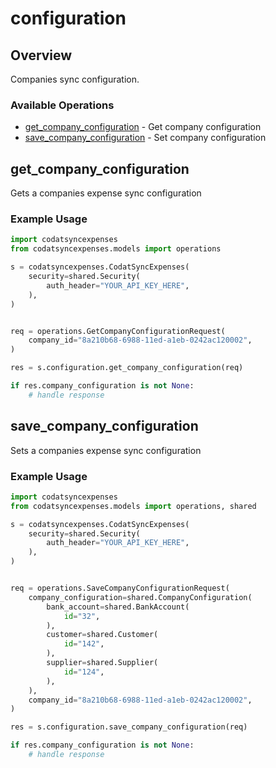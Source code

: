 # configuration

## Overview

Companies sync configuration.

### Available Operations

* [get_company_configuration](#get_company_configuration) - Get company configuration
* [save_company_configuration](#save_company_configuration) - Set company configuration

## get_company_configuration

Gets a companies expense sync configuration

### Example Usage

```python
import codatsyncexpenses
from codatsyncexpenses.models import operations

s = codatsyncexpenses.CodatSyncExpenses(
    security=shared.Security(
        auth_header="YOUR_API_KEY_HERE",
    ),
)


req = operations.GetCompanyConfigurationRequest(
    company_id="8a210b68-6988-11ed-a1eb-0242ac120002",
)

res = s.configuration.get_company_configuration(req)

if res.company_configuration is not None:
    # handle response
```

## save_company_configuration

Sets a companies expense sync configuration

### Example Usage

```python
import codatsyncexpenses
from codatsyncexpenses.models import operations, shared

s = codatsyncexpenses.CodatSyncExpenses(
    security=shared.Security(
        auth_header="YOUR_API_KEY_HERE",
    ),
)


req = operations.SaveCompanyConfigurationRequest(
    company_configuration=shared.CompanyConfiguration(
        bank_account=shared.BankAccount(
            id="32",
        ),
        customer=shared.Customer(
            id="142",
        ),
        supplier=shared.Supplier(
            id="124",
        ),
    ),
    company_id="8a210b68-6988-11ed-a1eb-0242ac120002",
)

res = s.configuration.save_company_configuration(req)

if res.company_configuration is not None:
    # handle response
```
